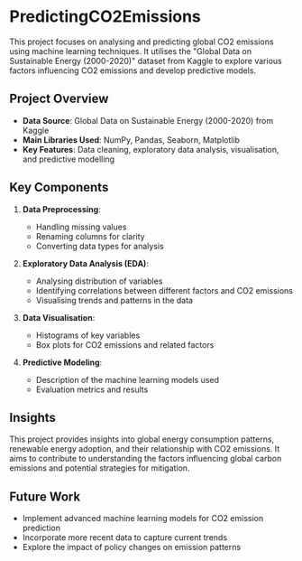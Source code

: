 # PredictingCO2Emissions

This project focuses on analysing and predicting global CO2 emissions using machine learning techniques. It utilises the "Global Data on Sustainable Energy (2000-2020)" dataset from Kaggle to explore various factors influencing CO2 emissions and develop predictive models.

## Project Overview

- **Data Source**: Global Data on Sustainable Energy (2000-2020) from Kaggle
- **Main Libraries Used**: NumPy, Pandas, Seaborn, Matplotlib
- **Key Features**: Data cleaning, exploratory data analysis, visualisation, and predictive modelling

## Key Components

1. **Data Preprocessing**: 
   - Handling missing values
   - Renaming columns for clarity
   - Converting data types for analysis

2. **Exploratory Data Analysis (EDA)**:
   - Analysing distribution of variables
   - Identifying correlations between different factors and CO2 emissions
   - Visualising trends and patterns in the data

3. **Data Visualisation**:
   - Histograms of key variables
   - Box plots for CO2 emissions and related factors

4. **Predictive Modeling**:
   - Description of the machine learning models used
   - Evaluation metrics and results

## Insights

This project provides insights into global energy consumption patterns, renewable energy adoption, and their relationship with CO2 emissions. It aims to contribute to understanding the factors influencing global carbon emissions and potential strategies for mitigation.

## Future Work

- Implement advanced machine learning models for CO2 emission prediction
- Incorporate more recent data to capture current trends
- Explore the impact of policy changes on emission patterns
